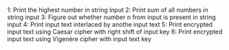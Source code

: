 1: Print the highest number in string input
2: Print sum of all numbers in string input
3: Figure out whether number n from input is present in string input
4: Print input text interlaced by anothe input text
5: Print encrypted input text using Caesar cipher with right shift of input key
6: Print encrypted input text using Vigenère cipher with input text key